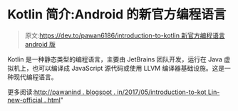 # Kotlin 简介:Android 的新官方编程语言

> 原文:[https://dev.to/pawan6186/introduction-to-kotlin 新官方编程语言 android 版](https://dev.to/pawan6186/introduction-to-kotlin--new-official-programming-language-for-android)

Kotlin 是一种静态类型的编程语言，主要由 JetBrains 团队开发，运行在 Java 虚拟机上，也可以编译成 JavaScript 源代码或使用 LLVM 编译器基础设施。这是一种现代编程语言。

更多阅读:[http://pawanind . blogspot . in/2017/05/introduction-to-kot Lin-new-official . html](http://pawanind.blogspot.in/2017/05/introduction-to-kotlin-new-official.html)"